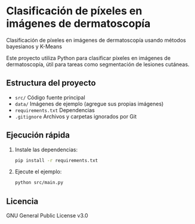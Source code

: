 # Clasificación de píxeles en imágenes de dermatoscopía

Clasificación de píxeles en imágenes de dermatoscopía usando métodos bayesianos y K-Means

Este proyecto utiliza Python para clasificar píxeles en imágenes de dermatoscopía, útil para tareas como segmentación de lesiones cutáneas.

## Estructura del proyecto
- `src/` Código fuente principal
- `data/` Imágenes de ejemplo (agregue sus propias imágenes)
- `requirements.txt` Dependencias
- `.gitignore` Archivos y carpetas ignorados por Git

## Ejecución rápida
1. Instale las dependencias:
   ```bash
   pip install -r requirements.txt
   ```
2. Ejecute el ejemplo:
   ```bash
   python src/main.py
   ```

## Licencia
GNU General Public License v3.0
